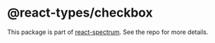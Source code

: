 # @react-types/checkbox

This package is part of [react-spectrum](https://gitlab.com/watheia/spectrum). See the repo for more details.
